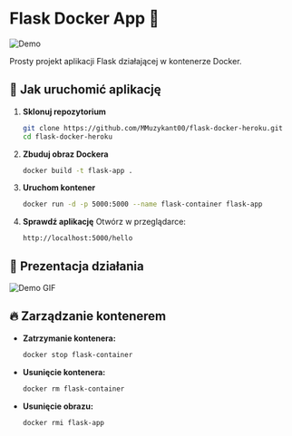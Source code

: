 # Flask Docker App 🚀

![Demo](demo.gif)

Prosty projekt aplikacji Flask działającej w kontenerze Docker.

## 📌 Jak uruchomić aplikację

1. **Sklonuj repozytorium**
   ```sh
   git clone https://github.com/MMuzykant00/flask-docker-heroku.git
   cd flask-docker-heroku
   ```

2. **Zbuduj obraz Dockera**
   ```sh
   docker build -t flask-app .
   ```

3. **Uruchom kontener**
   ```sh
   docker run -d -p 5000:5000 --name flask-container flask-app
   ```

4. **Sprawdź aplikację**
   Otwórz w przeglądarce:
   ```
   http://localhost:5000/hello
   ```

## 🎥 Prezentacja działania
![Demo GIF](Presentation.gif)

## 🔥 Zarządzanie kontenerem
- **Zatrzymanie kontenera:**
  ```sh
  docker stop flask-container
  ```
- **Usunięcie kontenera:**
  ```sh
  docker rm flask-container
  ```
- **Usunięcie obrazu:**
  ```sh
  docker rmi flask-app
  ```
